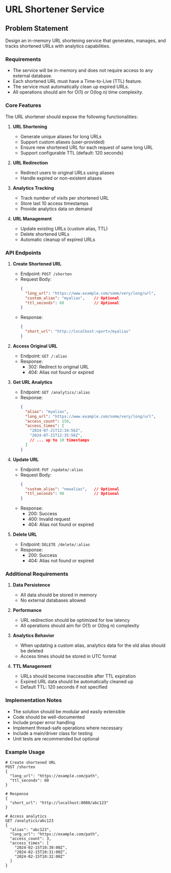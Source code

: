 # URL Shortener Service

## Problem Statement

Design an in-memory URL shortening service that generates, manages, and tracks shortened URLs with analytics capabilities.

### Requirements

- The service will be in-memory and does not require access to any external database.
- Each shortened URL must have a Time-to-Live (TTL) feature.
- The service must automatically clean up expired URLs.
- All operations should aim for O(1) or O(log n) time complexity.

### Core Features

The URL shortener should expose the following functionalities:

1. **URL Shortening**
   - Generate unique aliases for long URLs
   - Support custom aliases (user-provided)
   - Ensure new shortened URL for each request of same long URL
   - Support configurable TTL (default: 120 seconds)

2. **URL Redirection**
   - Redirect users to original URLs using aliases
   - Handle expired or non-existent aliases

3. **Analytics Tracking**
   - Track number of visits per shortened URL
   - Store last 10 access timestamps
   - Provide analytics data on demand

4. **URL Management**
   - Update existing URLs (custom alias, TTL)
   - Delete shortened URLs
   - Automatic cleanup of expired URLs

### API Endpoints

1. **Create Shortened URL**
   - Endpoint: `POST /shorten`
   - Request Body:
     ```json
     {
       "long_url": "https://www.example.com/some/very/long/url",
       "custom_alias": "myalias",    // Optional
       "ttl_seconds": 60             // Optional
     }
     ```
   - Response:
     ```json
     {
       "short_url": "http://localhost:<port>/myalias"
     }
     ```

2. **Access Original URL**
   - Endpoint: `GET /:alias`
   - Response:
     - 302: Redirect to original URL
     - 404: Alias not found or expired

3. **Get URL Analytics**
   - Endpoint: `GET /analytics/:alias`
   - Response:
     ```json
     {
       "alias": "myalias",
       "long_url": "https://www.example.com/some/very/long/url",
       "access_count": 150,
       "access_times": [
         "2024-07-21T12:34:56Z",
         "2024-07-21T12:35:56Z",
         // ... up to 10 timestamps
       ]
     }
     ```

4. **Update URL**
   - Endpoint: `PUT /update/:alias`
   - Request Body:
     ```json
     {
       "custom_alias": "newalias",   // Optional
       "ttl_seconds": 90             // Optional
     }
     ```
   - Response:
     - 200: Success
     - 400: Invalid request
     - 404: Alias not found or expired

5. **Delete URL**
   - Endpoint: `DELETE /delete/:alias`
   - Response:
     - 200: Success
     - 404: Alias not found or expired

### Additional Requirements

1. **Data Persistence**
   - All data should be stored in memory
   - No external databases allowed

2. **Performance**
   - URL redirection should be optimized for low latency
   - All operations should aim for O(1) or O(log n) complexity

3. **Analytics Behavior**
   - When updating a custom alias, analytics data for the old alias should be deleted
   - Access times should be stored in UTC format

4. **TTL Management**
   - URLs should become inaccessible after TTL expiration
   - Expired URL data should be automatically cleaned up
   - Default TTL: 120 seconds if not specified

### Implementation Notes

- The solution should be modular and easily extensible
- Code should be well-documented
- Include proper error handling
- Implement thread-safe operations where necessary
- Include a main/driver class for testing
- Unit tests are recommended but optional

### Example Usage

```
# Create shortened URL
POST /shorten
{
  "long_url": "https://example.com/path",
  "ttl_seconds": 60
}

# Response
{
  "short_url": "http://localhost:8080/abc123"
}

# Access analytics
GET /analytics/abc123
{
  "alias": "abc123",
  "long_url": "https://example.com/path",
  "access_count": 3,
  "access_times": [
    "2024-02-15T10:30:00Z",
    "2024-02-15T10:31:00Z",
    "2024-02-15T10:32:00Z"
  ]
}
```
